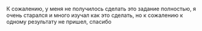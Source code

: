 К сожалению, у меня не получилось сделать это задание полностью, я очень старался и много изучал как это сделать, но к сожалению к одному результату не пришел, спасибо 
